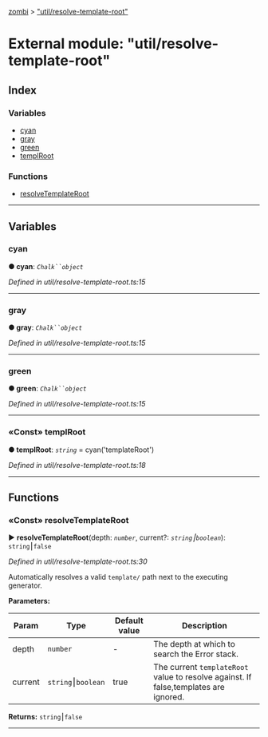 [zombi](../README.md) > ["util/resolve-template-root"](../modules/_util_resolve_template_root_.md)



# External module: "util/resolve-template-root"

## Index

### Variables

* [cyan](_util_resolve_template_root_.md#cyan)
* [gray](_util_resolve_template_root_.md#gray)
* [green](_util_resolve_template_root_.md#green)
* [templRoot](_util_resolve_template_root_.md#templroot)


### Functions

* [resolveTemplateRoot](_util_resolve_template_root_.md#resolvetemplateroot)



---
## Variables
<a id="cyan"></a>

###  cyan

**●  cyan**:  *`Chalk``object`* 

*Defined in util/resolve-template-root.ts:15*





___

<a id="gray"></a>

###  gray

**●  gray**:  *`Chalk``object`* 

*Defined in util/resolve-template-root.ts:15*





___

<a id="green"></a>

###  green

**●  green**:  *`Chalk``object`* 

*Defined in util/resolve-template-root.ts:15*





___

<a id="templroot"></a>

### «Const» templRoot

**●  templRoot**:  *`string`*  =  cyan('templateRoot')

*Defined in util/resolve-template-root.ts:18*





___


## Functions
<a id="resolvetemplateroot"></a>

### «Const» resolveTemplateRoot

► **resolveTemplateRoot**(depth: *`number`*, current?: *`string`⎮`boolean`*): `string`⎮`false`



*Defined in util/resolve-template-root.ts:30*



Automatically resolves a valid `template/` path next to the executing generator.


**Parameters:**

| Param | Type | Default value | Description |
| ------ | ------ | ------ | ------ |
| depth | `number`  | - |   The depth at which to search the Error stack. |
| current | `string`⎮`boolean`  | true |   The current `templateRoot` value to resolve against. If false,templates are ignored. |





**Returns:** `string`⎮`false`





___


